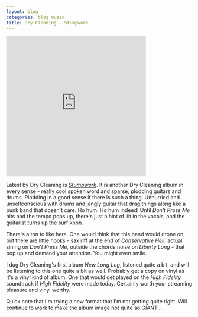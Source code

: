 ```yaml
---
layout: blog
categories: blog music
title: Dry Cleaning - Stumpwork
---
```

<div style="position: relative; padding-bottom: 75%; height: 0; overflow: hidden; max-width: 75%;"><iframe src="https://embed.tidal.com/albums/251175805?layout=gridify" frameborder="0" allowfullscreen style="position: absolute; top: 0; left: 0; width: 100%; height: 1px; min-height: 100%; margin: 0 auto;"></iframe></div>

Latest by Dry Cleaning is [_Stumpwork_](https://tidal.com/browse/album/251175805).  It is another Dry Cleaning album in every sense - really cool spoken word and sparse, plodding guitars and drums.  Plodding in a good sense if there is such a thing.  Unhurried and unselfconscious with drums and jangly guitar that drag things along like a punk band that doesn't care.  Ho hum.  Ho hum indeed!  Until _Don't Press Me_ hits and the tempo pops up, there's just a hint of lilt in the vocals, and the guitarist turns up the surf knob.

There's a ton to like here.  One would think that this band would drone on, but there are little hooks - sax riff at the end of _Conservative Hell_, actual sining on _Don't Press Me_, outside the chords noise on _Liberty Long_ - that pop up and demand your attention.  You might even smile.

I dug Dry Cleaning's first album _New Long Leg_, listened quite a bit,
and will be listening to this one quite a bit as well.  Probably get a
copy on vinyl as it's a vinyl kind of album.  One that would get
played on the _High Fidelity_ soundtrack if _High Fidelity_ were made
today.  Certainly worth your streaming pleasure and vinyl worthy.

Quick note that I'm trying a new format that I'm not getting quite
right. Will continue to work to make the album image not quite so GIANT...
